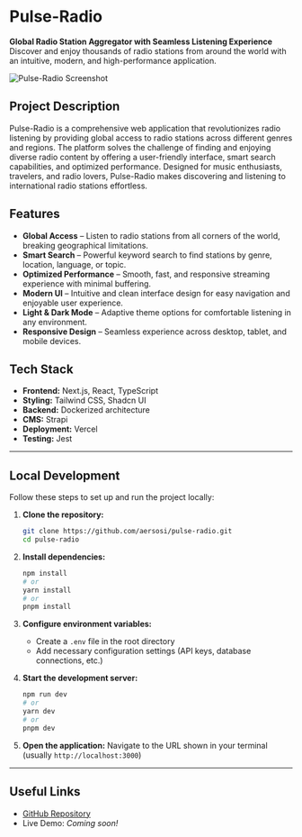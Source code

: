 # Pulse-Radio

**Global Radio Station Aggregator with Seamless Listening Experience**  
Discover and enjoy thousands of radio stations from around the world with an intuitive, modern, and high-performance application.

![Pulse-Radio Screenshot](https://github.com/aersosi/pulse-radio/blob/main/public/pulse-radio-screenshot.png?raw=true)

## Project Description

Pulse-Radio is a comprehensive web application that revolutionizes radio listening by providing global access to radio stations across different genres and regions. The platform solves the challenge of finding and enjoying diverse radio content by offering a user-friendly interface, smart search capabilities, and optimized performance. Designed for music enthusiasts, travelers, and radio lovers, Pulse-Radio makes discovering and listening to international radio stations effortless.

## Features

- **Global Access** – Listen to radio stations from all corners of the world, breaking geographical limitations.
- **Smart Search** – Powerful keyword search to find stations by genre, location, language, or topic.
- **Optimized Performance** – Smooth, fast, and responsive streaming experience with minimal buffering.
- **Modern UI** – Intuitive and clean interface design for easy navigation and enjoyable user experience.
- **Light & Dark Mode** – Adaptive theme options for comfortable listening in any environment.
- **Responsive Design** – Seamless experience across desktop, tablet, and mobile devices.

## Tech Stack

- **Frontend:** Next.js, React, TypeScript
- **Styling:** Tailwind CSS, Shadcn UI
- **Backend:** Dockerized architecture
- **CMS:** Strapi
- **Deployment:** Vercel
- **Testing:** Jest

---

## Local Development

Follow these steps to set up and run the project locally:

1. **Clone the repository:**
    ```bash
    git clone https://github.com/aersosi/pulse-radio.git
    cd pulse-radio
    ```

2. **Install dependencies:**
    ```bash
    npm install
    # or
    yarn install
    # or
    pnpm install
    ```

3. **Configure environment variables:**
    * Create a `.env` file in the root directory
    * Add necessary configuration settings (API keys, database connections, etc.)

4. **Start the development server:**
    ```bash
    npm run dev
    # or
    yarn dev
    # or
    pnpm dev
    ```

5. **Open the application:**
   Navigate to the URL shown in your terminal (usually `http://localhost:3000`)

---

## Useful Links

- [GitHub Repository](https://github.com/aersosi/pulse-radio)
- Live Demo: *Coming soon!*